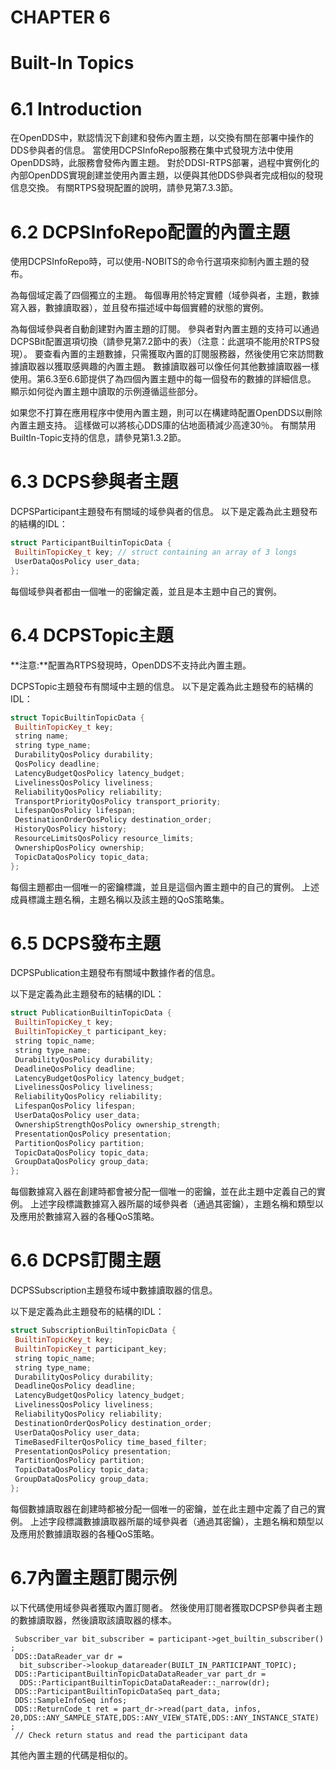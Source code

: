 # CHAPTER 6

# Built-In Topics

# 6.1 Introduction

在OpenDDS中，默認情況下創建和發佈內置主題，以交換有關在部署中操作的DDS參與者的信息。 當使用DCPSInfoRepo服務在集中式發現方法中使用OpenDDS時，此服務會發佈內置主題。 對於DDSI-RTPS部署，過程中實例化的內部OpenDDS實現創建並使用內置主題，以便與其他DDS參與者完成相似的發現信息交換。 有關RTPS發現配置的說明，請參見第7.3.3節。

# 6.2 DCPSInfoRepo配置的內置主題

使用DCPSInfoRepo時，可以使用-NOBITS的命令行選項來抑制內置主題的發布。

為每個域定義了四個獨立的主題。 每個專用於特定實體（域參與者，主題，數據寫入器，數據讀取器），並且發布描述域中每個實體的狀態的實例。

為每個域參與者自動創建對內置主題的訂閱。 參與者對內置主題的支持可以通過DCPSBit配置選項切換（請參見第7.2節中的表）（注意：此選項不能用於RTPS發現）。 要查看內置的主題數據，只需獲取內置的訂閱服務器，然後使用它來訪問數據讀取器以獲取感興趣的內置主題。 數據讀取器可以像任何其他數據讀取器一樣使用。第6.3至6.6節提供了為四個內置主題中的每一個發布的數據的詳細信息。 顯示如何從內置主題中讀取的示例遵循這些部分。

如果您不打算在應用程序中使用內置主題，則可以在構建時配置OpenDDS以刪除內置主題支持。 這樣做可以將核心DDS庫的佔地面積減少高達30％。 有關禁用BuiltIn-Topic支持的信息，請參見第1.3.2節。

# 6.3 DCPS參與者主題

DCPSParticipant主題發布有關域的域參與者的信息。 以下是定義為此主題發布的結構的IDL：

```cpp
struct ParticipantBuiltinTopicData {
 BuiltinTopicKey_t key; // struct containing an array of 3 longs
 UserDataQosPolicy user_data;
};
```

每個域參與者都由一個唯一的密鑰定義，並且是本主題中自己的實例。

# 6.4 DCPSTopic主題

**注意:**配置為RTPS發現時，OpenDDS不支持此內置主題。

DCPSTopic主題發布有關域中主題的信息。 以下是定義為此主題發布的結構的IDL：

```cpp
struct TopicBuiltinTopicData {
 BuiltinTopicKey_t key;
 string name;
 string type_name;
 DurabilityQosPolicy durability;
 QosPolicy deadline;
 LatencyBudgetQosPolicy latency_budget;
 LivelinessQosPolicy liveliness;
 ReliabilityQosPolicy reliability;
 TransportPriorityQosPolicy transport_priority;
 LifespanQosPolicy lifespan;
 DestinationOrderQosPolicy destination_order;
 HistoryQosPolicy history;
 ResourceLimitsQosPolicy resource_limits;
 OwnershipQosPolicy ownership;
 TopicDataQosPolicy topic_data;
};
```

每個主題都由一個唯一的密鑰標識，並且是這個內置主題中的自己的實例。 上述成員標識主題名稱，主題名稱以及該主題的QoS策略集。

# 6.5 DCPS發布主題

DCPSPublication主題發布有關域中數據作者的信息。

以下是定義為此主題發布的結構的IDL：

```cpp
struct PublicationBuiltinTopicData {
 BuiltinTopicKey_t key;
 BuiltinTopicKey_t participant_key;
 string topic_name;
 string type_name;
 DurabilityQosPolicy durability;
 DeadlineQosPolicy deadline;
 LatencyBudgetQosPolicy latency_budget;
 LivelinessQosPolicy liveliness;
 ReliabilityQosPolicy reliability;
 LifespanQosPolicy lifespan;
 UserDataQosPolicy user_data;
 OwnershipStrengthQosPolicy ownership_strength;
 PresentationQosPolicy presentation;
 PartitionQosPolicy partition;
 TopicDataQosPolicy topic_data;
 GroupDataQosPolicy group_data;
};
```

每個數據寫入器在創建時都會被分配一個唯一的密鑰，並在此主題中定義自己的實例。 上述字段標識數據寫入器所屬的域參與者（通過其密鑰），主題名稱和類型以及應用於數據寫入器的各種QoS策略。

# 6.6 DCPS訂閱主題

DCPSSubscription主題發布域中數據讀取器的信息。

以下是定義為此主題發布的結構的IDL：

```cpp
struct SubscriptionBuiltinTopicData {
 BuiltinTopicKey_t key;
 BuiltinTopicKey_t participant_key;
 string topic_name;
 string type_name;
 DurabilityQosPolicy durability;
 DeadlineQosPolicy deadline;
 LatencyBudgetQosPolicy latency_budget;
 LivelinessQosPolicy liveliness;
 ReliabilityQosPolicy reliability;
 DestinationOrderQosPolicy destination_order;
 UserDataQosPolicy user_data;
 TimeBasedFilterQosPolicy time_based_filter;
 PresentationQosPolicy presentation;
 PartitionQosPolicy partition;
 TopicDataQosPolicy topic_data;
 GroupDataQosPolicy group_data;
};
```

每個數據讀取器在創建時都被分配一個唯一的密鑰，並在此主題中定義了自己的實例。 上述字段標識數據讀取器所屬的域參與者（通過其密鑰），主題名稱和類型以及應用於數據讀取器的各種QoS策略。

# 6.7內置主題訂閱示例

以下代碼使用域參與者獲取內置訂閱者。 然後使用訂閱者獲取DCPSP參與者主題的數據讀取器，然後讀取該讀取器的樣本。

```
 Subscriber_var bit_subscriber = participant->get_builtin_subscriber() ;
 DDS::DataReader_var dr =
  bit_subscriber->lookup_datareader(BUILT_IN_PARTICIPANT_TOPIC);
 DDS::ParticipantBuiltinTopicDataDataReader_var part_dr =
  DDS::ParticipantBuiltinTopicDataDataReader::_narrow(dr);
 DDS::ParticipantBuiltinTopicDataSeq part_data;
 DDS::SampleInfoSeq infos;
 DDS::ReturnCode_t ret = part_dr->read(part_data, infos, 20,DDS::ANY_SAMPLE_STATE,DDS::ANY_VIEW_STATE,DDS::ANY_INSTANCE_STATE) ;
 // Check return status and read the participant data
```

其他內置主題的代碼是相似的。

